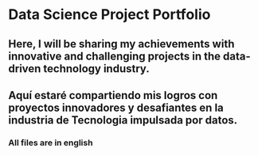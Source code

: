 # Data Science Project Portfolio
## Here, I will be sharing my achievements with innovative and challenging projects in the data-driven technology industry.
## Aquí estaré compartiendo mis logros con proyectos innovadores y desafiantes en la industria de Tecnologia impulsada por datos.
### All files are in english
